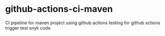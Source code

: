 # github-actions-ci-maven
CI pipeline for maven project using github actions
testing for github sctions trigger
test snyk code
